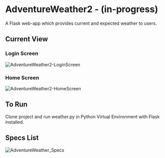 #   AdventureWeather2 - (in-progress)



A Flask web-app which provides current and expected weather to users.


## **Current View**

### **Login Screen**

![AdventureWeather2-LoginScreen](https://user-images.githubusercontent.com/98433413/175363090-14a32664-f99b-499c-aa59-05a85cf649c7.PNG)


### **Home Screen**

![AdventureWeather2-HomeScreen](https://user-images.githubusercontent.com/98433413/175363201-c0b157fe-c2ac-447c-b84e-03d95f90387c.PNG)



## **To Run**

Clone project and run weather.py in Python Virtual Environment with Flask installed.


## **Specs List**


![AdventureWeather_Specs](https://user-images.githubusercontent.com/98433413/174496984-b36c9ff1-dfdc-4096-bed2-fff971e0cf8f.PNG)





